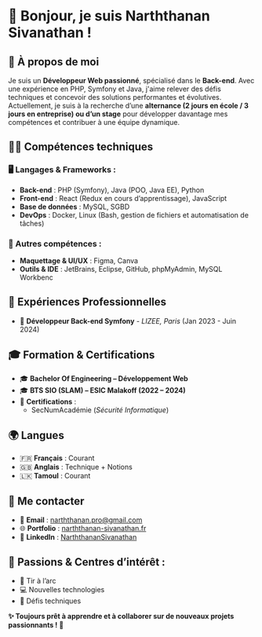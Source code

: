 # 👋 Bonjour, je suis Narththanan Sivanathan !

## 🚀 À propos de moi

Je suis un **Développeur Web passionné**, spécialisé dans le **Back-end**. Avec une expérience en PHP, Symfony et Java, j'aime relever des défis techniques et concevoir des solutions performantes et évolutives. Actuellement, je suis à la recherche d’une **alternance (2 jours en école / 3 jours en entreprise) ou d’un stage** pour développer davantage mes compétences et contribuer à une équipe dynamique.

## 🧑‍💻 Compétences techniques

### 🖥️ Langages & Frameworks :
- **Back-end** : PHP (Symfony), Java (POO, Java EE), Python 
- **Front-end** : React (Redux en cours d’apprentissage), JavaScript
- **Base de données** : MySQL, SGBD
- **DevOps** : Docker, Linux (Bash, gestion de fichiers et automatisation de tâches)

### 📌 Autres compétences :
- **Maquettage & UI/UX** : Figma, Canva
- **Outils & IDE** : JetBrains, Eclipse, GitHub, phpMyAdmin, MySQL Workbenc

## 💼 Expériences Professionnelles
- 🔹 **Développeur Back-end Symfony** - *LIZEE, Paris* (Jan 2023 - Juin 2024)

## 🎓 Formation & Certifications

- 🎓 **Bachelor Of Engineering – Développement Web**
- 🎓 **BTS SIO (SLAM) – ESIC Malakoff (2022 – 2024)**
- 🏅 **Certifications** :
  - SecNumAcadémie (*Sécurité Informatique*)

## 🌍 Langues

- 🇫🇷 **Français** : Courant
- 🇬🇧 **Anglais** : Technique + Notions
- 🇱🇰 **Tamoul** : Courant

## 🔗 Me contacter  
- 📩 **Email** : [narththanan.pro@gmail.com](mailto:narththanan.pro@gmail.com)
- 🌐 **Portfolio** : [narththanan-sivanathan.fr](https://narththanan-sivanathan.fr/)
- 💼 **LinkedIn** : [NarththananSivanathan](https://linkedin.com/in/NarththananSivanathan)

## 🎯 Passions & Centres d’intérêt :  
- 🏹 Tir à l’arc
- 💻 Nouvelles technologies
- 🎯 Défis techniques  

**✨ Toujours prêt à apprendre et à collaborer sur de nouveaux projets passionnants ! 🚀**
